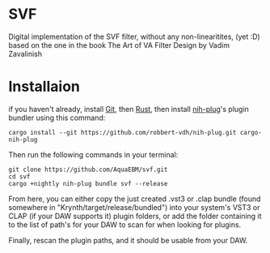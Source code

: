 # SVF

Digital implementation of the SVF filter, without any non-linearitites, (yet :D) based on the one in the book The Art of VA Filter Design by Vadim Zavalinish

# Installaion

if you haven't already, install [Git](https://git-scm.com/downloads), then [Rust](https://www.rust-lang.org/tools/install), then install [nih-plug](https://github.com/robbert-vdh/nih-plug)'s plugin bundler using this command:

```
cargo install --git https://github.com/robbert-vdh/nih-plug.git cargo-nih-plug
```

Then run the following commands in your terminal:

```
git clone https://github.com/AquaEBM/svf.git
cd svf
cargo +nightly nih-plug bundle svf --release
```

From here, you can either copy the just created .vst3 or .clap bundle (found somewhere in "Krynth/target/release/bundled") into your system's VST3 or CLAP (if your DAW supports it) plugin folders, or add the folder containing it to the list of path's for your DAW to scan for when looking for plugins.

Finally, rescan the plugin paths, and it should be usable from your DAW.
